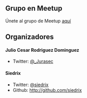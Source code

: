 ## Grupo en Meetup

Únete al grupo de Meetup [aquí](http://www.meetup.com/NodeBotsMX/)

## Organizadores

#### Julio Cesar Rodriguez Dominguez

- Twitter: [@_Jurasec](https://twitter.com/_Jurasec)

#### Siedrix

- Twitter: [@siedrix](http://twitter.com/siedrix)
- Github: http://github.com/siedrix


